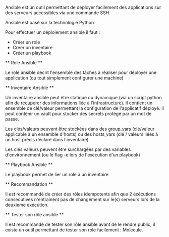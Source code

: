 Ansible est un outil permettant de déployer facilement des applications sur des serveurs accessibles via une commande SSH.

Ansible est basé sur la technologie Python

Pour effectuer un déploiement ansible il faut :
- Créer un role
- Créer un inventaire
- Créer un playbook

** Role Ansible **

Le role ansible décrit l'ensemble des tâches à réaliser pour déployer une application (ou tout simplement configurer une machine)

** Inventaire Ansible **

Un inventaire ansible peut être statique ou dynamique (via un script python afin de récuperer des informations liée à l'infrastructure).
Il contient un ensemble de clé/valeur permettant la configuration de l'applicatif déployé.
Il peut contenir un vault pour stocker des secrets protégé par un mot de passe.

Les clés/valeurs peuvent être stockées dans des group_vars (clé/valeur applicable à un ensemble d'hosts) ou des hosts_vars (clé / valeurs liées à un host précis déclaré dans l'inventaire)

Les clés valeurs peuvent être surchargées par des variables d'environnement (ou le flag -e lors de l'execution d'un playbook)

**  Playbook Ansible **

Le playbook permet de lier un role à un inventaire

** Recommandation **

Il est recommandé de créer des rôles idempotents afin que 2 éxécutions consecutives n'entrainent pas de changement sur le(s) serveurs lors de la deuxieme exécution. 

** Tester son rôle ansible **

Il est recommandé de tester son rôle ansible avant de le rendre public, il existe un outil permettant de tester son role facilement : Molecule.

